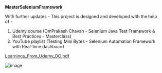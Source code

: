 **MasterSeleniumFramework**

With further updates - This project is designed and developed with the help of -

1) Udemy course (OmPrakash Chavan - Selenium Java Test Framework & Best Practices - Masterclass) 
2) YouTube playlist (Testing Mini Bytes - Selenium Automation Framework with Real-time dashboard

   
[Learnings_From_Udemy_OC.pdf](https://github.com/user-attachments/files/16188825/Learnings_From_Udemy_OC.pdf)



   ![image](https://github.com/rashmiiyengar/MasterSeleniumFramework/assets/33377298/44a42f0d-f2f3-42fe-88e1-f2e95bbf7232)
